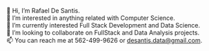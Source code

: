 👋 Hi, I’m Rafael De Santis. \
👀 I’m interested in anything related with Computer Science. \
🌱 I’m currently interested Full Stack Development  and Data Science. \
💞️ I’m looking to collaborate on FullStack and Data Analysis projects. \
📫 You can reach me at 562-499-9626 or desantis.data@gmail.com. 
